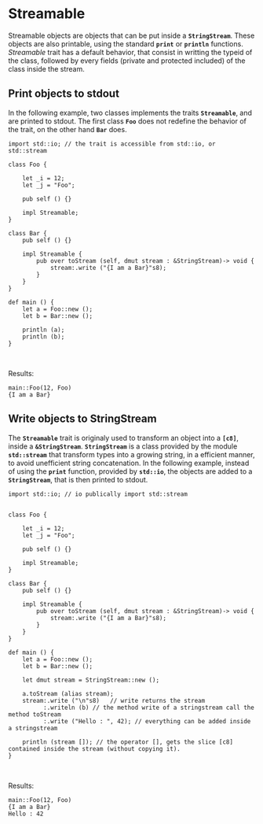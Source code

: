 # Streamable

Streamable objects are objects that can be put inside a
**`StringStream`**. These objects are also printable, using the
standard **`print`** or **`println`** functions. *Streamable* trait
has a default behavior, that consist in writting the typeid of the
class, followed by every fields (private and protected included) of
the class inside the stream. 

## Print objects to stdout

In the following example, two classes implements the traits
**`Streamable`**, and are printed to stdout. The first class **`Foo`**
does not redefine the behavior of the trait, on the other hand
**`Bar`** does.

```ymir
import std::io; // the trait is accessible from std::io, or std::stream

class Foo {
	
	let _i = 12;
	let _j = "Foo";

	pub self () {}
	
	impl Streamable;
}

class Bar {
	pub self () {}
	
	impl Streamable {
		pub over toStream (self, dmut stream : &StringStream)-> void {
			stream:.write ("{I am a Bar}"s8);
		}
	}	
}

def main () {
	let a = Foo::new ();
	let b = Bar::new ();
	
	println (a);
	println (b);
}
```

<br>

Results: 

```
main::Foo(12, Foo)
{I am a Bar}
```

## Write objects to StringStream

The **`Streamable`** trait is originaly used to transform an object
into a **`[c8]`**, inside a **`&StringStream`**. **`StringStream`** is
a class provided by the module **`std::stream`** that transform types
into a growing string, in a efficient manner, to avoid unefficient
string concatenation.  In the following example, instead of using the
**`print`** function, provided by **`std::io`**, the objects are added
to a **`StringStream`**, that is then printed to stdout.

```ymir
import std::io; // io publically import std::stream
                

class Foo {
	
	let _i = 12;
	let _j = "Foo";

	pub self () {}
	
	impl Streamable;
}

class Bar {
	pub self () {}
	
	impl Streamable {
		pub over toStream (self, dmut stream : &StringStream)-> void {
			stream:.write ("{I am a Bar}"s8);
		}
	}	
}

def main () {
	let a = Foo::new ();
	let b = Bar::new ();

	let dmut stream = StringStream::new ();

	a.toStream (alias stream); 
	stream:.write ("\n"s8)	 // write returns the stream
		  :.writeln (b) // the method write of a stringstream call the method toStream
		  :.write ("Hello : ", 42); // everything can be added inside a stringstream
	
	println (stream []); // the operator [], gets the slice [c8] contained inside the stream (without copying it).
}
```

<br>

Results: 

```
main::Foo(12, Foo)
{I am a Bar}
Hello : 42
```
